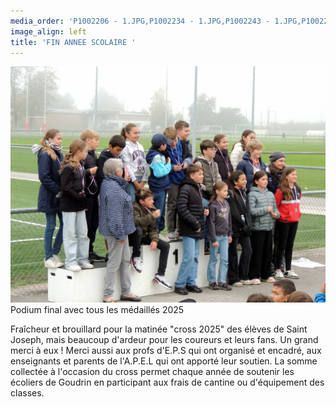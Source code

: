 ```yaml
---
media_order: 'P1002206 - 1.JPG,P1002234 - 1.JPG,P1002243 - 1.JPG,P1002252 - 1.JPG,Colette 3.JPG,2022-12-17-10-16-12.jpg,DSCN0285 - Copie.JPG,2022-12-17-10-20-18 6.jpg,Départ d''un groupe.JPG,2024-12-15 à 20.49.32 3.jpg,VOEUX KOULENGA 2025 site.jpg,1 Bulletin adhésion 2025.png,Cantine mai 2024.jpg,Flyer 2025.jpg,DSCN0729.JPG,DSCN0726 - Copie.JPG,PIC_0031.JPG,20250726_161929.jpg,20250726_170746.jpg,20250726_164448.jpg,DSCN0912 - Copie.JPG'
image_align: left
title: 'FIN ANNEE SCOLAIRE '
---
```


![DSCN0912%20-%20Copie](DSCN0912%20-%20Copie.JPG "DSCN0912%20-%20Copie")
		Podium final avec tous les médaillés 2025
        
Fraîcheur et brouillard pour la matinée "cross 2025" des élèves de  Saint Joseph, mais beaucoup d'ardeur pour les coureurs et leurs fans.                                                      Un grand merci à eux !
Merci aussi aux profs d'E.P.S qui ont organisé et encadré, aux enseignants et parents de l'A.P.E.L qui ont apporté leur soutien.
La somme collectée à l'occasion du cross permet chaque année de soutenir les écoliers de Goudrin en participant aux frais de cantine ou d'équipement des classes.